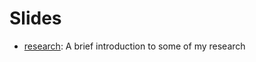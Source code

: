 # Slides

- [research](https://slides.jhelvy.com/research): A brief introduction to some of my research
 